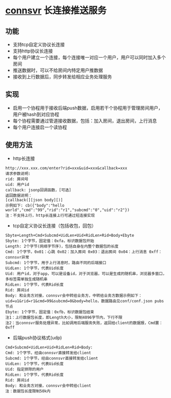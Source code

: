 # [connsvr](http://github.com/simplejia/connsvr) 长连接推送服务
## 功能
* 支持tcp自定义协议长连接
* 支持http协议长连接
* 每个用户建立一个连接，每个连接唯一对应一个用户，用户可以同时加入多个房间
* 推送数据时，可以不给房间内特定用户推数据
* 接收到上行数据后，同步转发给相应业务处理服务

## 实现
* 启用一个协程用于接收后端push数据，启用若干个协程用于管理房间用户，用户被hash到对应协程
* 每个协程需要通过管道接收数据，包括：加入房间，退出房间，上行消息
* 每个用户连接启一个读协程

## 使用方法
* http长连接
```
http://xxx.xxx.com/enter?rid=xxx&uid=xxx&callback=xxx
请求参数说明:
rid: 房间号
uid: 用户id
callback: jsonp回调函数，[可选]
返回数据说明：
[callback(][json body][)]
示例如下: cb({"body":"hello world","cmd":"99","rid":"r1","subcmd":"0","uid":"r2"})
注：不支持上行，http长连接上行可通过短连接实现
```

* tcp自定义协议长连接（包括收包，回包）
```
Sbyte+Length+Cmd+Subcmd+UidLen+Uid+RidLen+Rid+Body+Ebyte
Sbyte: 1个字节，固定值：0xfa，标识数据包开始
Length: 2个字节(网络字节序)，包括自身在内整个数据包的长度
Cmd: 1个字节，0x01：心跳 0x02：加入房间 0x03：退出房间 0x04：上行消息 0xff：connsvr异常
Subcmd: 1个字节，用于上行消息时，路由不同的后端接口
UidLen: 1个字节，代表Uid长度
Uid: 用户id，对于app，可以是设备id，对于浏览器，可以是生成的随机串，浏览器多窗口，多标签需单独生成随机串
RidLen: 1个字节，代表Rid长度
Rid: 房间id
Body: 和业务方对接，connsvr会中转给业务方，中转给业务方数据示例如下：uid=u1&rid=r1&cmd=99&subcmd=0&body=hello，数据路由见conf/conf.json pubs节点
Ebyte: 1个字节，固定值：0xfb，标识数据包结束
注1：上行数据包长度，即Length大小，限制4096字节内，下行不限
注2：当connsvr服务处理异常，比如调用后端服务失败，返回给client的数据报，Cmd置：0xff
```

* 后端push协议格式(udp)
```
Cmd+Subcmd+UidLen+Uid+RidLen+Rid+Body:
Cmd: 1个字节，经由connsvr直接转发给client
Subcmd: 1个字节，经由connsvr直接转发给client
UidLen: 1个字节，代表Uid长度
Uid: 指定排除的用户
RidLen: 1个字节，代表Rid长度
Rid: 房间id
Body: 和业务方对接，connsvr会中转给client
注：数据包长度限制50k内
```

